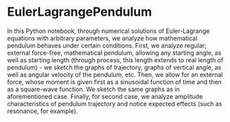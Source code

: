 # EulerLagrangePendulum
In this Python notebook, through numerical solutions of Euler-Lagrange equations with arbitrary parameters, we analyze how mathematical pendulum behaves under certain conditions.
First, we analyze regular; external force-free, mathematical pendulum, allowing any starting angle, as well as starting length (through process, this length extends to 
real length of pendulum) - we sketch the graphs of trajectory, graphs of vertical angle, as well as angular velocity of the pendulum, etc.
Then, we allow for an external force, whose moment is given first as a sinusoidal function of time and then as a square-wave function. We sketch the same graphs as in 
aforementioned case. 
Finally, for second case, we analyze amplitude characteristics of pendulum trajectory and notice expected effects (such as resonance, for example).

